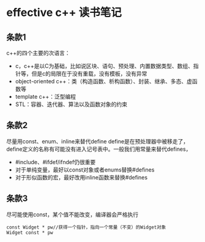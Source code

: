 # effective c++ 读书笔记
## 条款1
c++的四个主要的次语言：
- c，c++是以C为基础，比如说区块、语句、预处理、内置数据类型、数组、指针等，但是c的局限在于没有重载，没有模板，没有异常
- object-oriented c++：类（构造函数、析构函数）、封装、继承、多态、虚函数等
- template c++：泛型编程
- STL：容器、迭代器、算法以及函数对象的约束

## 条款2
尽量用const、enum、inline来替代define
define是在预处理器中被移走了，define定义的名称有可能没有进入记号表中。一般我们用常量来替代defines，
- #include、#ifdef/ifndef仍很重要
- 对于单纯变量，最好以const对象或者enums替换#defines
- 对于形似函数的宏，最好改用inline函数来替换#defines

## 条款3
尽可能使用const，某个值不能改变，编译器会严格执行
```
const Widget * pw//获得一个指针，指向一个常量（不变）的Widget对象
Widget const * pw
```
